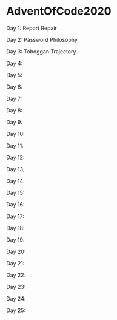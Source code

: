 # AdventOfCode2020

Day 1: Report Repair

Day 2: Password Philosophy

Day 3: Toboggan Trajectory

Day 4:

Day 5:

Day 6:

Day 7:

Day 8:

Day 9:

Day 10:

Day 11:

Day 12:

Day 13;

Day 14:

Day 15:

Day 16:

Day 17:

Day 18:

Day 19:

Day 20:

Day 21:

Day 22:

Day 23:

Day 24:

Day 25:
